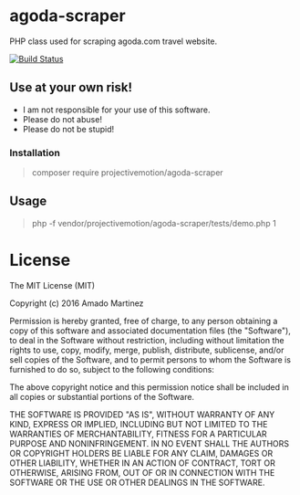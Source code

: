 # agoda-scraper
PHP class used for scraping agoda.com travel website.

[![Build Status](https://travis-ci.org/projectivemotion/agoda-scraper.svg?branch=master)](https://travis-ci.org/projectivemotion/agoda-scraper)


## Use at your own risk!
* I am not responsible for your use of this software.
* Please do not abuse!
* Please do not be stupid!


### Installation

> composer require projectivemotion/agoda-scraper

## Usage

> php -f vendor/projectivemotion/agoda-scraper/tests/demo.php 1

# License
The MIT License (MIT)

Copyright (c) 2016 Amado Martinez

Permission is hereby granted, free of charge, to any person obtaining a copy
of this software and associated documentation files (the "Software"), to deal
in the Software without restriction, including without limitation the rights
to use, copy, modify, merge, publish, distribute, sublicense, and/or sell
copies of the Software, and to permit persons to whom the Software is
furnished to do so, subject to the following conditions:

The above copyright notice and this permission notice shall be included in all
copies or substantial portions of the Software.

THE SOFTWARE IS PROVIDED "AS IS", WITHOUT WARRANTY OF ANY KIND, EXPRESS OR
IMPLIED, INCLUDING BUT NOT LIMITED TO THE WARRANTIES OF MERCHANTABILITY,
FITNESS FOR A PARTICULAR PURPOSE AND NONINFRINGEMENT. IN NO EVENT SHALL THE
AUTHORS OR COPYRIGHT HOLDERS BE LIABLE FOR ANY CLAIM, DAMAGES OR OTHER
LIABILITY, WHETHER IN AN ACTION OF CONTRACT, TORT OR OTHERWISE, ARISING FROM,
OUT OF OR IN CONNECTION WITH THE SOFTWARE OR THE USE OR OTHER DEALINGS IN THE
SOFTWARE.
